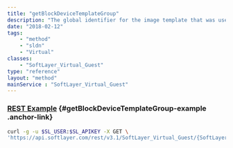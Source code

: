 ```yaml
---
title: "getBlockDeviceTemplateGroup"
description: "The global identifier for the image template that was used to provision or reload a guest."
date: "2018-02-12"
tags:
    - "method"
    - "sldn"
    - "Virtual"
classes:
    - "SoftLayer_Virtual_Guest"
type: "reference"
layout: "method"
mainService : "SoftLayer_Virtual_Guest"
---
```


### [REST Example](#getBlockDeviceTemplateGroup-example) <a href="/article/rest/"><i class="fas fa-question"></i></a> {#getBlockDeviceTemplateGroup-example .anchor-link} 
```bash
curl -g -u $SL_USER:$SL_APIKEY -X GET \
'https://api.softlayer.com/rest/v3.1/SoftLayer_Virtual_Guest/{SoftLayer_Virtual_GuestID}/getBlockDeviceTemplateGroup'
```
